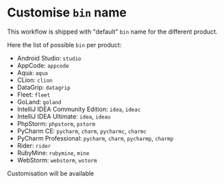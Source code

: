 # Customise `bin` name

This workflow is shipped with "default" `bin` name for the different product.

Here the list of possible `bin` per product:
* Android Studio: `studio`
* AppCode: `appcode`
* Aqua: `aqua`
* CLion: `clion`
* DataGrip: `datagrip`
* Fleet: `fleet`
* GoLand: `goland`
* IntelliJ IDEA Community Edition: `idea`, `ideac`
* IntelliJ IDEA Ultimate: `idea`, `ideau`
* PhpStorm: `phpstorm`, `pstorm`
* PyCharm CE: `pycharm`, `charm`, `pycharmc`, `charmc`
* PyCharm Professional: `pycharm`, `charm`, `pycharmp`, `charmp`
* Rider: `rider`
* RubyMine: `rubymine`, `mine`
* WebStorm: `webstorm`, `wstorm`

Customisation will be available
